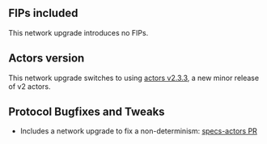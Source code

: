 ## FIPs included

This network upgrade introduces no FIPs.

## Actors version

This network upgrade switches to using [actors v2.3.3](https://github.com/filecoin-project/specs-actors/releases/tag/v2.3.3), a new minor release of v2 actors.

## Protocol Bugfixes and Tweaks

- Includes a network upgrade to fix a non-determinism: [specs-actors PR](https://github.com/filecoin-project/specs-actors/pull/1334)
